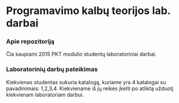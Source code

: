 # Programavimo kalbų teorijos lab. darbai

### Apie repozitoriją

Čia kaupiami 2015 PKT modulio studentų laboratoriniai darbai.

### Laboratorinių darbų pateikimas

Kiekvienas studentas sukuria katalogą, kuriame yra 4 katalogai su pavadinimais: 1,2,3,4. Kiekviename iš jų reikės įkelti po atliktą užduotį kiekvienam laboratoriam darbui.